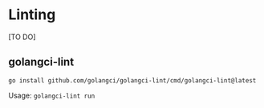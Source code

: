 
# Linting

[TO DO]

## golangci-lint

`go install github.com/golangci/golangci-lint/cmd/golangci-lint@latest`

Usage: `golangci-lint run`